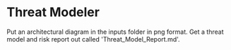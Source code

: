 # Threat Modeler
Put an architectural diagram in the inputs folder in png format.
Get a threat model and risk report out called 'Threat_Model_Report.md'. 
